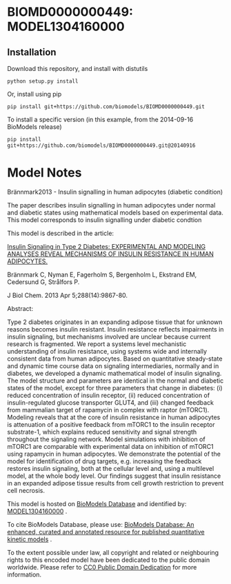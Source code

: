 # BIOMD0000000449: MODEL1304160000

## Installation

Download this repository, and install with distutils

`python setup.py install`

Or, install using pip

`pip install git+https://github.com/biomodels/BIOMD0000000449.git`

To install a specific version (in this example, from the 2014-09-16 BioModels release)

`pip install git+https://github.com/biomodels/BIOMD0000000449.git@20140916`


# Model Notes


Brännmark2013 - Insulin signalling in human adipocytes (diabetic condition)

The paper describes insulin signalling in human adipocytes under normal and
diabetic states using mathematical models based on experimental data. This
model corresponds to insulin signalling under diabetic condtion

This model is described in the article:

[Insulin Signaling in Type 2 Diabetes: EXPERIMENTAL AND MODELING ANALYSES
REVEAL MECHANISMS OF INSULIN RESISTANCE IN HUMAN
ADIPOCYTES.](http://identifiers.org/pubmed/23400783)

Brännmark C, Nyman E, Fagerholm S, Bergenholm L, Ekstrand EM, Cedersund G,
Strålfors P.

J Biol Chem. 2013 Apr 5;288(14):9867-80.

Abstract:

Type 2 diabetes originates in an expanding adipose tissue that for unknown
reasons becomes insulin resistant. Insulin resistance reflects impairments in
insulin signaling, but mechanisms involved are unclear because current
research is fragmented. We report a systems level mechanistic understanding of
insulin resistance, using systems wide and internally consistent data from
human adipocytes. Based on quantitative steady-state and dynamic time course
data on signaling intermediaries, normally and in diabetes, we developed a
dynamic mathematical model of insulin signaling. The model structure and
parameters are identical in the normal and diabetic states of the model,
except for three parameters that change in diabetes: (i) reduced concentration
of insulin receptor, (ii) reduced concentration of insulin-regulated glucose
transporter GLUT4, and (iii) changed feedback from mammalian target of
rapamycin in complex with raptor (mTORC1). Modeling reveals that at the core
of insulin resistance in human adipocytes is attenuation of a positive
feedback from mTORC1 to the insulin receptor substrate-1, which explains
reduced sensitivity and signal strength throughout the signaling network.
Model simulations with inhibition of mTORC1 are comparable with experimental
data on inhibition of mTORC1 using rapamycin in human adipocytes. We
demonstrate the potential of the model for identification of drug targets,
e.g. increasing the feedback restores insulin signaling, both at the cellular
level and, using a multilevel model, at the whole body level. Our findings
suggest that insulin resistance in an expanded adipose tissue results from
cell growth restriction to prevent cell necrosis.

This model is hosted on [BioModels Database](http://www.ebi.ac.uk/biomodels/)
and identified by:
[MODEL1304160000](http://identifiers.org/biomodels.db/MODEL1304160000) .

To cite BioModels Database, please use: [BioModels Database: An enhanced,
curated and annotated resource for published quantitative kinetic
models](http://identifiers.org/pubmed/20587024) .

To the extent possible under law, all copyright and related or neighbouring
rights to this encoded model have been dedicated to the public domain
worldwide. Please refer to [CC0 Public Domain
Dedication](http://creativecommons.org/publicdomain/zero/1.0/) for more
information.



